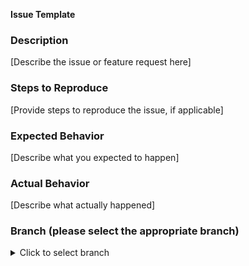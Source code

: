 **Issue Template**

### Description
[Describe the issue or feature request here]

### Steps to Reproduce
[Provide steps to reproduce the issue, if applicable]

### Expected Behavior
[Describe what you expected to happen]

### Actual Behavior
[Describe what actually happened]

### Branch (please select the appropriate branch)
<details>
<summary>Click to select branch</summary>

<select id="branchSelect">
  <option value="master">master</option>
  <option value="dev">dev</option>
  <option value="feature-branch">feature-branch</option>
  <!-- Add other branches here -->
</select>


</details>
